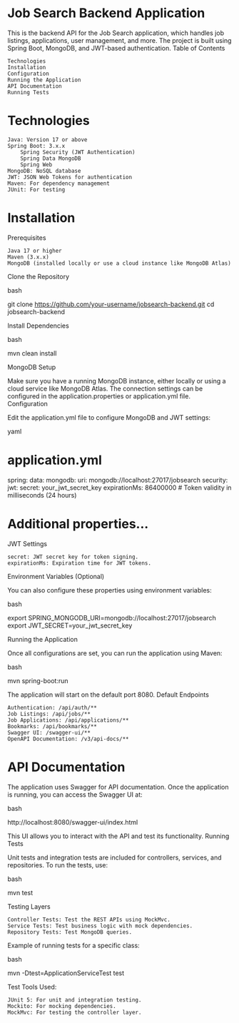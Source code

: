 # Job Search Backend Application

This is the backend API for the Job Search application, which handles job listings, applications, user management, and more. The project is built using Spring Boot, MongoDB, and JWT-based authentication.
Table of Contents

    Technologies
    Installation
    Configuration
    Running the Application
    API Documentation
    Running Tests

# Technologies

    Java: Version 17 or above
    Spring Boot: 3.x.x
        Spring Security (JWT Authentication)
        Spring Data MongoDB
        Spring Web
    MongoDB: NoSQL database
    JWT: JSON Web Tokens for authentication
    Maven: For dependency management
    JUnit: For testing

# Installation
Prerequisites

    Java 17 or higher
    Maven (3.x.x)
    MongoDB (installed locally or use a cloud instance like MongoDB Atlas)

Clone the Repository

bash

git clone https://github.com/your-username/jobsearch-backend.git
cd jobsearch-backend

Install Dependencies

bash

mvn clean install

MongoDB Setup

Make sure you have a running MongoDB instance, either locally or using a cloud service like MongoDB Atlas. The connection settings can be configured in the application.properties or application.yml file.
Configuration

Edit the application.yml file to configure MongoDB and JWT settings:

yaml

# application.yml

spring:
  data:
    mongodb:
      uri: mongodb://localhost:27017/jobsearch
  security:
    jwt:
      secret: your_jwt_secret_key
      expirationMs: 86400000 # Token validity in milliseconds (24 hours)

# Additional properties...

JWT Settings

    secret: JWT secret key for token signing.
    expirationMs: Expiration time for JWT tokens.

Environment Variables (Optional)

You can also configure these properties using environment variables:

bash

export SPRING_MONGODB_URI=mongodb://localhost:27017/jobsearch
export JWT_SECRET=your_jwt_secret_key

Running the Application

Once all configurations are set, you can run the application using Maven:

bash

mvn spring-boot:run

The application will start on the default port 8080.
Default Endpoints

    Authentication: /api/auth/**
    Job Listings: /api/jobs/**
    Job Applications: /api/applications/**
    Bookmarks: /api/bookmarks/**
    Swagger UI: /swagger-ui/**
    OpenAPI Documentation: /v3/api-docs/**

# API Documentation

The application uses Swagger for API documentation. Once the application is running, you can access the Swagger UI at:

bash

http://localhost:8080/swagger-ui/index.html

This UI allows you to interact with the API and test its functionality.
Running Tests

Unit tests and integration tests are included for controllers, services, and repositories. To run the tests, use:

bash

mvn test

Testing Layers

    Controller Tests: Test the REST APIs using MockMvc.
    Service Tests: Test business logic with mock dependencies.
    Repository Tests: Test MongoDB queries.

Example of running tests for a specific class:

bash

mvn -Dtest=ApplicationServiceTest test

Test Tools Used:

    JUnit 5: For unit and integration testing.
    Mockito: For mocking dependencies.
    MockMvc: For testing the controller layer.
